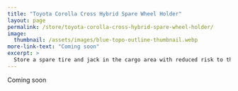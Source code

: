 ```yaml
---
title: "Toyota Corolla Cross Hybrid Spare Wheel Holder"
layout: page
permalink: /store/toyota-corolla-cross-hybrid-spare-wheel-holder/
image: 
  thumbnail: /assets/images/blue-topo-outline-thumbnail.webp
more-link-text: "Coming soon"
excerpt: >
  Store a spare tire and jack in the cargo area with reduced risk to the hybrid cables.
---
```


Coming soon
